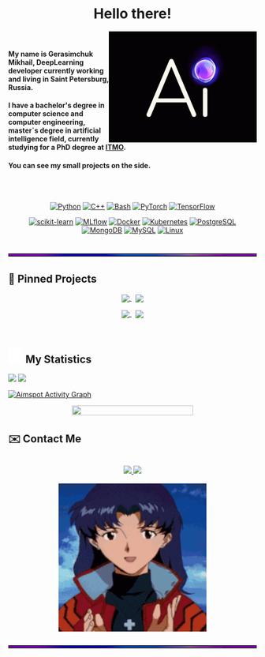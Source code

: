 <h1 align="center">Hello there!</h1>

<div class="container">
    <img src="https://github.com/aimspot/aimspot/blob/main/media/ai.gif?raw=true" align="right" width = 300px>&nbsp;
    <h4>My name is Gerasimchuk Mikhail, DeepLearning developer currently working and living in Saint Petersburg, Russia.</h4>
    <h4>I have a bachelor's degree in computer science and computer engineering, master`s degree in artificial intelligence field, currently studying for a PhD degree at <a href="https://itmo.ru">ITMO</a>.</h4>
    <h4>You can see my small projects on the side.</h4>
</div>

<br><br>

<div align="center">

[![Python][Python]][Python-url] 
[![C++][C++]][C++-url]
[![Bash][Bash]][Bash-url]
[![PyTorch][PyTorch]][PyTorch-url]
[![TensorFlow][TensorFlow]][TensorFlow-url]
    
[![scikit-learn][scikit-learn]][scikit-learn-url]
[![MLflow][MLflow]][Mlflow-url]
[![Docker][Docker]][Docker-url]
[![Kubernetes][Kubernetes]][Kubernetes-url]
[![PostgreSQL][PostgreSQL]][PostgreSQL-url]
[![MongoDB][MongoDB]][MongoDB-url]
[![MySQL][MySQL]][MySQL-url]
[![Linux][Linux]][Linux-url]




</div>

<br>


<img src="https://github.com/aimspot/aimspot/blob/main/media/line.gif?raw=true">

## 📌 Pinned Projects
<div align="center">
    <a href="https://github.com/saaresearch/ODRS">
         <img width='49%' align="center" src="https://github-readme-stats.vercel.app/api/pin/?username=saaresearch&repo=ODRS&border_color=B371F5&bg_color=0D1117&title_color=C9D1D9&text_color=8B949E&icon_color=004AE9" />
    </a>
    <span>&nbsp;</span>
    <a href="https://github.com/aimspot/Computer-Vision">
        <img width='49%' align="center" src="https://github-readme-stats.vercel.app/api/pin/?username=aimspot&repo=Computer-Vision&border_color=004AE9&bg_color=0D1117&title_color=C9D1D9&text_color=8B949E&icon_color=B371F5" />
    </a>
</div>
<p> </p>
<div align="center">
    <a href="https://github.com/aimspot/Deep-Learning">
        <img width='49%' align="center" src="https://github-readme-stats.vercel.app/api/pin/?username=aimspot&repo=Deep-Learning&border_color=004AE9&bg_color=0D1117&title_color=C9D1D9&text_color=8B949E&icon_color=B371F5" />
    </a>
    <span>&nbsp;</span>
    <a href="https://github.com/aimspot/Machine-Learning">
        <img width='49%' align="center" src="https://github-readme-stats.vercel.app/api/pin/?username=aimspot&repo=Machine-Learning&border_color=B371F5&bg_color=0D1117&title_color=C9D1D9&text_color=8B949E&icon_color=004AE9" />
    </a>
</div>
<p> </p>
<br>

## <img src="https://raw.githubusercontent.com/aimspot/aimspot/main/media/statistics.webp" width="30px"/>&nbsp;My Statistics



<div align="left">
    <img width="49.5%" src="https://github-readme-stats.vercel.app/api?username=aimspot&show_icons=true&hide_border=true&bg_color=ffffff00&title_color=B371F5&text_color=C9D1D9&icon_color=004AE9" />
    <img width="49.5%" src="https://github-readme-streak-stats.herokuapp.com/?user=aimspot&hide_border=true&background=ffffff00&ring=004AE9&fire=B371F5&currStreakNum=B371F5&currStreakLabel=B371F5&sideNums=004AE9&sideLabels=C9D1D9&dates=8B949E" />
  </a>
</div>

[![Aimspot Activity Graph](https://github-readme-activity-graph.vercel.app/graph?username=aimspot&custom_title=aimspot%20's%20Contribution%20Graph&bg_color=ffffff00&hide_border=true&line=004AE9&point=B371F5&title_color=B371F5&color=C9D1D9)](https://github.com/aimspot/github-readme-activity-graph)
<br>
<div align="center">
    <img width="70%" height="50%" src="https://leetcard.jacoblin.cool/aimspot?ext=activity&theme=dark" />
  </a>
</div>

## ✉️ Contact Me

<br>

<div align="center">
    <a href="https://t.me/dedinside4ever">
        <img src="https://img.shields.io/badge/-telegram-2CA5E0?style=for-the-badge&logo=telegram&labelColor=white">
    </a>
    <a href="mailto:mishagerasimchuk207@gmail.com">
        <img src="https://img.shields.io/badge/-gmail-EA4335?style=for-the-badge&logo=gmail&labelColor=white">
    </a>
</div>

<br>

<div align="center">
    <img src="https://github.com/aimspot/aimspot/blob/main/media/evagif.gif?raw=true" width = 300px>
</div>

<br>

<img src="https://github.com/aimspot/aimspot/blob/main/media/line.gif?raw=true">

<br>

<div align="center">


</div>


<!--LINKS-->

[Python]: https://img.shields.io/badge/-python-3776AB?style=for-the-badge&logo=python&labelColor=white
[Python-url]: https://www.python.org
[C++]: https://img.shields.io/badge/C++-2496ED?style=for-the-badge&logo=c%2B%2B&labelColor=white&logoColor=black
[C++-url]: https://ru.wikipedia.org/wiki/C%2B%2B
[Bash]: https://img.shields.io/badge/bash-47A248?style=for-the-badge&logo=GNUBash&labelColor=white&logoColor=black
[Bash-url]: https://www.gnu.org/savannah-checkouts/gnu/bash/manual/bash.html
[MLflow]: https://img.shields.io/badge/MLflow-0194E2?style=for-the-badge&logo=MLflow&labelColor=white
[Mlflow-url]: https://mlflow.org
[PyTorch]: https://img.shields.io/badge/PyTorch-EE4C2C?style=for-the-badge&logo=PyTorch&labelColor=white
[PyTorch-url]: https://pytorch.org
[TensorFlow]: https://img.shields.io/badge/TensorFlow-FF6F00?style=for-the-badge&logo=TensorFlow&labelColor=white
[TensorFlow-url]: https://www.tensorflow.org
[scikit-learn]: https://img.shields.io/badge/ScikitLearn-F7931E?style=for-the-badge&logo=scikit-learn&labelColor=white
[scikit-learn-url]: https://scikit-learn.org/stable/
[Docker]: https://img.shields.io/badge/-docker-2496ED?style=for-the-badge&logo=docker&labelColor=white
[Docker-url]: https://www.docker.com
[Kubernetes]: https://img.shields.io/badge/-kubernetes-326CE5?style=for-the-badge&logo=kubernetes&labelColor=white
[Kubernetes-url]: https://kubernetes.io
[PostgreSQL]: https://img.shields.io/badge/-postgresql-4169E1?style=for-the-badge&logo=postgresql&labelColor=white
[PostgreSQL-url]: https://www.postgresql.org
[MongoDB]: https://img.shields.io/badge/-mongodb-47A248?style=for-the-badge&logo=mongodb&labelColor=white
[MongoDB-url]: https://www.mongodb.com
[MySQL]: https://img.shields.io/badge/-mysql-4479A1?style=for-the-badge&logo=mysql&labelColor=white&logoColor=4479A1
[MySQL-url]: https://www.mysql.com
[SQLite]: https://img.shields.io/badge/-sqlite-003B57?style=for-the-badge&logo=sqlite&labelColor=white
[SQLite-url]: https://www.sqlite.org/index.html
[Linux]: https://img.shields.io/badge/Linux-FCC624?style=for-the-badge&logo=linux&labelColor=white&logoColor=black
[Linux-url]: https://www.linux.org

